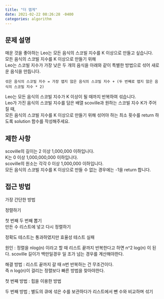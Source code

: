 ```yaml
---
title: "더 맵게"
date: 2021-02-22 08:26:28 -0400
categories: algorithm
---
```


## 문제 설명 

매운 것을 좋아하는 Leo는 모든 음식의 스코빌 지수를 K 이상으로 만들고 싶습니다.  
모든 음식의 스코빌 지수를 K 이상으로 만들기 위해   
Leo는 스코빌 지수가 가장 낮은 두 개의 음식을 아래와 같이 특별한 방법으로 섞어 새로운 음식을 만듭니다.

```
섞은 음식의 스코빌 지수 = 가장 맵지 않은 음식의 스코빌 지수 + (두 번째로 맵지 않은 음식의 스코빌 지수 * 2) 
```

Leo는 모든 음식의 스코빌 지수가 K 이상이 될 때까지 반복하여 섞습니다.  
Leo가 가진 음식의 스코빌 지수를 담은 배열 scoville과 원하는 스코빌 지수 K가 주어질 때,  
모든 음식의 스코빌 지수를 K 이상으로 만들기 위해 섞어야 하는 최소 횟수를 return 하도록 solution 함수를 작성해주세요.

## 제한 사항
scoville의 길이는 2 이상 1,000,000 이하입니다.  
K는 0 이상 1,000,000,000 이하입니다.  
scoville의 원소는 각각 0 이상 1,000,000 이하입니다.  
모든 음식의 스코빌 지수를 K 이상으로 만들 수 없는 경우에는 -1을 return 합니다.  

## 접근 방법
가장 간단한 방법

정렬하기

첫 번째 두 번째 뽑기  
만든 수 리스트에 넣고 다시 정렬하기

정확도 테스트는 통과하였지만 효율성 테스트 실패

원인 : 정렬을 nlog(n) 이라고 할 때 리스트 끝까지 반복한다고 하면 n^2 log(n) 이 된다.
scoville 길이가 백만일경우 일 조가 넘는 경우를 계산해야한다.

해결 방법 : 리스트 끝까지 갈 때 n번 반복하는 건 무조건이다.  
즉 n log(n)이 걸리는 정렬보다 빠른 방법을 찾아야한다.

첫 번째 방법 : 힙을 이용한 방법

두 번째 방법 ; 별도의 큐에 섞은 수를 보관하다가 리스트에서 뺀 수와 비교하며 섞기





